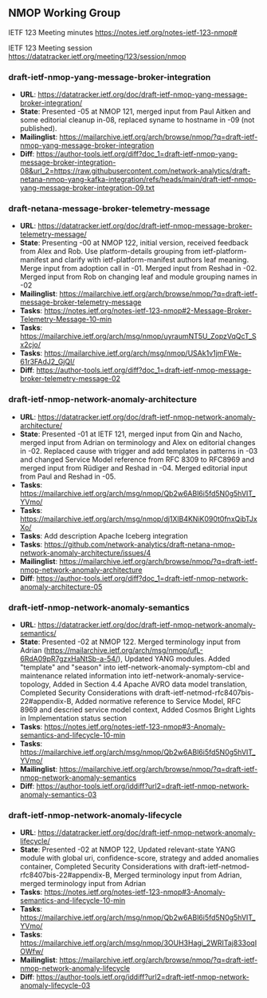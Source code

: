 ## NMOP Working Group

IETF 123 Meeting minutes
https://notes.ietf.org/notes-ietf-123-nmop#

IETF 123 Meeting session
https://datatracker.ietf.org/meeting/123/session/nmop

### draft-ietf-nmop-yang-message-broker-integration
* **URL**: https://datatracker.ietf.org/doc/draft-ietf-nmop-yang-message-broker-integration/
* **State**: Presented -05 at NMOP 121, merged input from Paul Aitken and some editorial cleanup in-08, replaced syname to hostname in -09 (not published).
* **Mailinglist**: https://mailarchive.ietf.org/arch/browse/nmop/?q=draft-ietf-nmop-yang-message-broker-integration
* **Diff**: https://author-tools.ietf.org/diff?doc_1=draft-ietf-nmop-yang-message-broker-integration-08&url_2=https://raw.githubusercontent.com/network-analytics/draft-netana-nmop-yang-kafka-integration/refs/heads/main/draft-ietf-nmop-yang-message-broker-integration-09.txt

### draft-netana-message-broker-telemetry-message
* **URL**: https://datatracker.ietf.org/doc/draft-ietf-nmop-message-broker-telemetry-message/
* **State**: Presenting -00 at NMOP 122, initial version, received feedback from Alex and Rob. Use platform-details grouping from ietf-platform-manifest and clarify with ietf-platform-manifest authors leaf meaning. Merge input from adoption call in -01. Merged input from Reshad in -02. Merged input from Rob on changing leaf and module grouping names in -02
* **Mailinglist**: https://mailarchive.ietf.org/arch/browse/nmop/?q=draft-ietf-message-broker-telemetry-message
* **Tasks**: https://notes.ietf.org/notes-ietf-123-nmop#2-Message-Broker-Telemetry-Message-10-min
* **Tasks**: https://mailarchive.ietf.org/arch/msg/nmop/uyraumNT5U_ZopzVqQcT_Sx2cjo/
* **Tasks**: https://mailarchive.ietf.org/arch/msg/nmop/USAk1v1jmFWe-61r3FAdJ2_GjQI/
* **Diff**: https://author-tools.ietf.org/diff?doc_1=draft-ietf-nmop-message-broker-telemetry-message-02

### draft-ietf-nmop-network-anomaly-architecture
* **URL**: https://datatracker.ietf.org/doc/draft-ietf-nmop-network-anomaly-architecture/
* **State**: Presented -01 at IETF 121, merged input from Qin and Nacho, merged input from Adrian on terminology and Alex on editorial changes in -02. Replaced cause with trigger and add templates in patterns in -03 and changed Service Model reference from RFC 8309 to RFC8969 and merged input from Rüdiger and Reshad in -04. Merged editorial input from Paul and Reshad in -05.
* **Tasks**: https://mailarchive.ietf.org/arch/msg/nmop/Qb2w6ABl6i5fd5N0g5hVIT_YVmo/
* **Tasks**: https://mailarchive.ietf.org/arch/msg/nmop/dj1XlB4KNiK090t0fnxQibTJxXo/
* **Tasks**: Add description Apache Iceberg integration
* **Tasks**: https://github.com/network-analytics/draft-netana-nmop-network-anomaly-architecture/issues/4
* **Mailinglist**: https://mailarchive.ietf.org/arch/browse/nmop/?q=draft-ietf-nmop-network-anomaly-architecture
* **Diff**: https://author-tools.ietf.org/diff?doc_1=draft-ietf-nmop-network-anomaly-architecture-05

### draft-ietf-nmop-network-anomaly-semantics
* **URL**: https://datatracker.ietf.org/doc/draft-ietf-nmop-network-anomaly-semantics/
* **State**: Presented -02 at NMOP 122. Merged terminology input from Adrian (https://mailarchive.ietf.org/arch/msg/nmop/ufL-6RdA09pR7gzxHaNtSb-a-54/), Updated YANG modules. Added "template" and "season" into ietf-network-anomaly-symptom-cbl and maintenance related information into ietf-network-anomaly-service-topology, Added in Section 4.4 Apache AVRO data model translation, Completed Security Considerations with draft-ietf-netmod-rfc8407bis-22#appendix-B, Added normative reference to Service Model, RFC 8969 and descried service model context, Added Cosmos Bright Lights in Implementation status section
* **Tasks**: https://notes.ietf.org/notes-ietf-123-nmop#3-Anomaly-semantics-and-lifecycle-10-min
* **Tasks**: https://mailarchive.ietf.org/arch/msg/nmop/Qb2w6ABl6i5fd5N0g5hVIT_YVmo/
* **Mailinglist**: https://mailarchive.ietf.org/arch/browse/nmop/?q=draft-ietf-nmop-network-anomaly-semantics
* **Diff**: https://author-tools.ietf.org/iddiff?url2=draft-ietf-nmop-network-anomaly-semantics-03

### draft-ietf-nmop-network-anomaly-lifecycle
* **URL**: https://datatracker.ietf.org/doc/draft-ietf-nmop-network-anomaly-lifecycle/
* **State**: Presented -02 at NMOP 122, Updated relevant-state YANG module with global uri, confidence-score, strategy and added anomalies container, Completed Security Considerations with draft-ietf-netmod-rfc8407bis-22#appendix-B, Merged terminology input from Adrian, merged terminology input from Adrian
* **Tasks**: https://notes.ietf.org/notes-ietf-123-nmop#3-Anomaly-semantics-and-lifecycle-10-min
* **Tasks**: https://mailarchive.ietf.org/arch/msg/nmop/Qb2w6ABl6i5fd5N0g5hVIT_YVmo/
* **Tasks**: https://mailarchive.ietf.org/arch/msg/nmop/3OUH3Hagi_2WRITaj833oqIOWfw/
* **Mailinglist**: https://mailarchive.ietf.org/arch/browse/nmop/?q=draft-ietf-nmop-network-anomaly-lifecycle
* **Diff**: https://author-tools.ietf.org/iddiff?url2=draft-ietf-nmop-network-anomaly-lifecycle-03